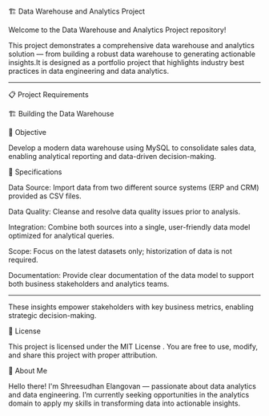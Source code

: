 🏗️ Data Warehouse and Analytics Project

Welcome to the Data Warehouse and Analytics Project repository!

This project demonstrates a comprehensive data warehouse and analytics solution — from building a robust data warehouse to generating actionable insights.It is designed as a portfolio project that highlights industry best practices in data engineering and data analytics.

----------------------------------------------------------------------------------

📋 Project Requirements

🏗️ Building the Data Warehouse

🎯 Objective

Develop a modern data warehouse using MySQL to consolidate sales data, enabling analytical reporting and data-driven decision-making.

🧾 Specifications

Data Source: Import data from two different source systems (ERP and CRM) provided as CSV files.

Data Quality: Cleanse and resolve data quality issues prior to analysis.

Integration: Combine both sources into a single, user-friendly data model optimized for analytical queries.

Scope: Focus on the latest datasets only; historization of data is not required.

Documentation: Provide clear documentation of the data model to support both business stakeholders and analytics teams.

----------------------------------------------------------------------------------

These insights empower stakeholders with key business metrics, enabling strategic decision-making.

🧾 License

This project is licensed under the MIT License
.
You are free to use, modify, and share this project with proper attribution.

👋 About Me

Hello there! I'm Shreesudhan Elangovan — passionate about data analytics and data engineering.
I’m currently seeking opportunities in the analytics domain to apply my skills in transforming data into actionable insights.
